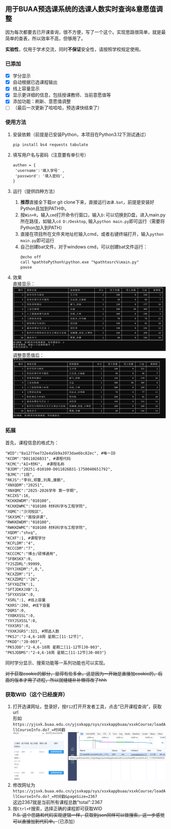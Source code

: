 ## 用于BUAA预选课系统的选课人数实时查询&意愿值调整
因为每次都要去已开课查询，很不方便，写了一个这个。实现思路很简单，就是最简单的查表，所以效率不高，但够用了。

**实验性**，仅用于学术交流，同时**不保证**安全性，请按照学校规定使用。
### 已添加 
   - [x] 学分显示
   - [x] 自动根据已选课程输出
   - [x] 线上容量显示
   - [x] 显示更详细的信息，包括授课教师、当前意愿值等
   - [x] 添加功能：刷新、意愿值调整
   - [ ] （最后一次更新了哈哈哈，预选课快结束了）

### 使用方法
1. 安装依赖（前提是已安装Python，本项目在Python3.12下测试通过）

   ```
   pip install bs4 requests tabulate
   ```

3. 填写用户名与密码（注意要有单引号）
   ```
   authen = {
    'username':'填入学号' ,
    'password': '填入密码',
   }
   ```
4. 运行（提供四种方法）
   1. **推荐**直接全下载or git clone下来，直接运行`选课.bat`，前提是安装好Python且加到PATH中。  
   2. 按`Win+R`，输入`cmd`打开命令行窗口，输入`D:`可以切换到D盘，进入main.py所在路径，如输入`cd D:/Desktop`, 输入`python main.py`即可运行（需要将Python加入到PATH）  
   3. 直接在项目所在文件夹地址栏输入cmd，或者右键终端打开，输入`python main.py`即可运行  
   4. 自己创建bat文件，对于windows cmd，可以创建bat文件运行：
         ```
         @echo off
         call %pathtoPython%\python.exe "%pathtosrc%\main.py"
         pause
         ```
6. 效果  
   直接显示：
   ![result](01.png)
   调整意愿值后：
   ![result](02.png)


### 拓展
   首先，课程信息的格式为：
   ```
   "WID":"8a127fee732e4a5b9a3973dae6bc82ec", #唯一ID
   "KCDM":"D011026B31", #课程代码
   "KCMC":"AI+材料",  #课程名称
   "BJDM":"20251-010100-D011026B31-1750040651792",
   "BJMC":"1班",
   "RKJS":"李圳,郑蕾,刘禺,康鹏",
   "XNXQDM":"20251",
   "XNXQMC":"2025-2026学年 第一学期",
   "KCZXS":16,
   "KCKKDWDM":"010100",
   "KCKKDWMC":"010100 材料科学与工程学院",
   "XQMC":"沙河校区",
   "SKXSMC":"面授讲课",
   "RWKKDWDM":"010100",
   "RWKKDWMC":"010100 材料科学与工程学院",
   "XQDM":"shxq",
   "KCXF":1, #课程学分
   "KCFLDM":"4",
   "KCCCDM":"7",
   "KCCCMC":"博士/硕博通用",
   "SFBKSKX":0,
   "YJSZDRL":99999,
   "DYYJXKDM":",0,",
   "KCXZDM":"1",
   "KCXZDM2":"26",
   "SFYXQZTK":1,
   "SFTJDKXJXB":1,
   "SFYXXSSK":0,
   "XSRL":1, #线上容量
   "KXRS":200, #线下容量
   "DQRS":0,
   "YXBKXSSL":0,
   "YXYJSXSSL":0,
   "YXXSRS":0,
   "YXXKJGRS":321, #预选人数
   "PKSJ":"2-4,6-10周 星期二[11-12节]",
   "PKDD":"J0-003",
   "PKSJDD":"2-4,6-10周 星期二[11-12节]J0-003",
   "PKSJDDMS":"2-4,6-10周 星期二[11-12节]J0-003"}
   ```

  同时学分显示、搜索功能等一系列功能也可以实现。

   ~~对于获取cookie的部分，显得有些多余，这是因为一开始是直接加cookie的，后面的版本才用了进程，所以就缝缝补补懒得改了hhh~~

   ### 获取WID（这个已经废弃）
1. 打开选课网址，登录好，按`F12`打开开发者工具，点击“已开课程查询”，获取url  
   形如`https://yjsxk.buaa.edu.cn/yjsxkapp/sys/xsxkappbuaa/xsxkCourse/loadAllCourseInfo.do?_=时间戳`  
   ![url](url.png)
2. 修改网址为  
   `https://yjsxk.buaa.edu.cn/yjsxkapp/sys/xsxkappbuaa/xsxkCourse/loadAllCourseInfo.do?_=时间戳&pageSize=2367`  
   这边2367就是当前所有课程总数"total":2367  
3. 按`Ctrl+F`搜索，选择正确的课程即可获取WID  
~~P.S. 这个思路和代码实现逻辑一样，获取到json同样可以做搜索，这一步感觉可以直接加到代码中。~~（已添加）
   
